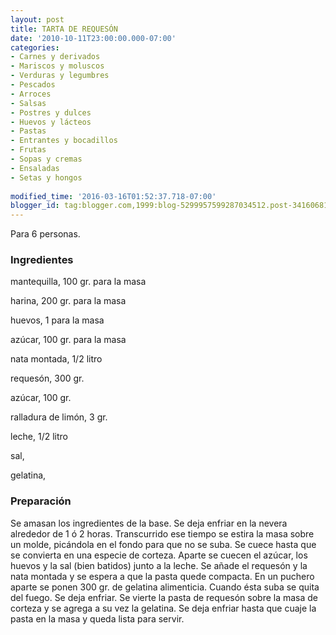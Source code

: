 ```yaml
---
layout: post
title: TARTA DE REQUESÓN
date: '2010-10-11T23:00:00.000-07:00'
categories:
- Carnes y derivados
- Mariscos y moluscos
- Verduras y legumbres
- Pescados
- Arroces
- Salsas
- Postres y dulces
- Huevos y lácteos
- Pastas
- Entrantes y bocadillos
- Frutas
- Sopas y cremas
- Ensaladas
- Setas y hongos
 
modified_time: '2016-03-16T01:52:37.718-07:00'
blogger_id: tag:blogger.com,1999:blog-5299957599287034512.post-3416068186444708526
---
```


Para 6 personas.

<h3>Ingredientes</h3>

mantequilla, 100 gr. para la masa

harina, 200 gr. para la masa

huevos, 1 para la masa

azúcar, 100 gr. para la masa

nata montada, 1/2 litro

requesón, 300 gr.

azúcar, 100 gr.

ralladura de limón, 3 gr.

leche, 1/2 litro

sal,

gelatina,

<h3>Preparación</h3>

Se amasan los ingredientes de la base. Se deja enfriar en la nevera alrededor de 1 ó 2 horas. Transcurrido ese tiempo se estira la masa sobre un molde, picándola en el fondo para que no se suba. Se cuece hasta que se convierta en una especie de corteza. Aparte se cuecen el azúcar, los huevos y la sal (bien batidos) junto a la leche. Se añade el requesón y la nata montada y se espera a que la pasta quede compacta. En un puchero aparte se ponen 300 gr. de gelatina alimenticia. Cuando ésta suba se quita del fuego. Se deja enfriar. Se vierte la pasta de requesón sobre la masa de corteza y se agrega a su vez la gelatina. Se deja enfriar hasta que cuaje la pasta en la masa y queda lista para servir.

